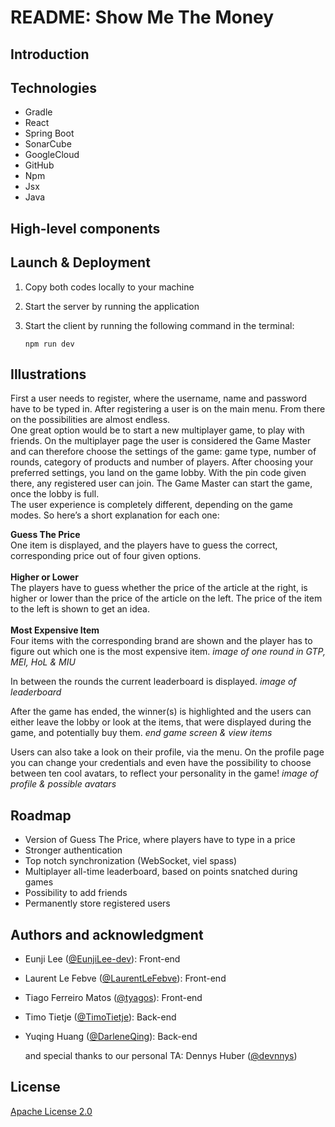 # README: Show Me The Money

<!-- TABLE OF CONTENTS -->

## Introduction


## Technologies
+ Gradle
+ React
+ Spring Boot
+ SonarCube
+ GoogleCloud
+ GitHub
+ Npm
+ Jsx
+ Java

## High-level components


## Launch & Deployment
1)	Copy both codes locally to your machine
2)	Start the server by running the application
3)	Start the client by running the following command in the terminal:

    ```
    npm run dev
    ```

## Illustrations
First a user needs to register, where the username, name and password have to be typed in. After registering a user is on the main menu. From there on the possibilities are almost endless.<br>
One great option would be to start a new multiplayer game, to play with friends. On the multiplayer page the user is considered the Game Master and can therefore choose the settings of the game: game type, number of rounds, category of products and number of players. After choosing your preferred settings, you land on the game lobby. With the pin code given there, any registered user can join. The Game Master can start the game, once the lobby is full.
<br>The user experience is completely different, depending on the game modes. So here’s a short explanation for each one:

**Guess The Price**<br>
One item is displayed, and the players have to guess the correct, corresponding price out of four given options.
<br><br>**Higher or Lower**<br>
The players have to guess whether the price of the article at the right, is higher or lower than the price of the article on the left. The price of the item to the left is shown to get an idea.
<br><br>**Most Expensive Item**<br>
Four items with the corresponding brand are shown and the player has to figure out which one is the most expensive item. 
*image of one round in GTP, MEI, HoL & MIU* 

In between the rounds the current leaderboard is displayed.
*image of leaderboard*

After the game has ended, the winner(s) is highlighted and the users can either leave the lobby or look at the items, that were displayed during the game, and potentially buy them.
*end game screen & view items*

Users can also take a look on their profile, via the menu. On the profile page you can change your credentials and even have the possibility to choose between ten cool avatars, to reflect your personality in the game! *image of profile & possible avatars*

## Roadmap
+ Version of Guess The Price, where players have to type in a price
+ Stronger authentication
+ Top notch synchronization (WebSocket, viel spass)
+ Multiplayer all-time leaderboard, based on points snatched during games
+ Possibility to add friends
+ Permanently store registered users

## Authors and acknowledgment
+ Eunji Lee ([@EunjiLee-dev](https://github.com/EunjiLee-dev)): Front-end
+ Laurent Le Febve ([@LaurentLeFebve](https://github.com/LaurentLeFebve)): Front-end
+ Tiago Ferreiro Matos ([@tyagos](https://github.com/tyagos)): Front-end
+ Timo Tietje ([@TimoTietje](https://github.com/TimoTietje)): Back-end
+ Yuqing Huang ([@DarleneQing](https://github.com/DarleneQing)): Back-end

  and special thanks to our personal TA: Dennys Huber ([@devnnys](https://github.com/devnnys))

## License
[Apache License 2.0](LICENSE)
